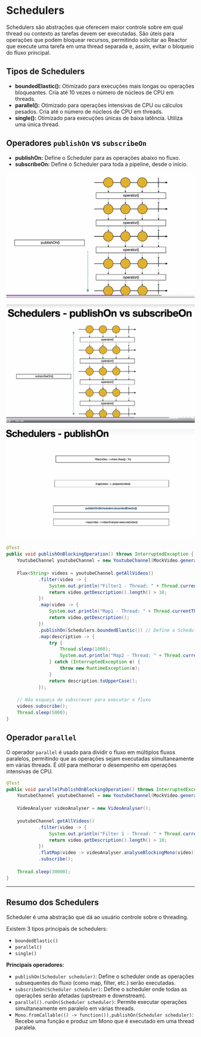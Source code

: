# Schedulers

Schedulers são abstrações que oferecem maior controle sobre em qual thread ou contexto as tarefas devem ser executadas. São úteis para operações que podem bloquear recursos, permitindo solicitar ao Reactor que execute uma tarefa em uma thread separada e, assim, evitar o bloqueio do fluxo principal.

## Tipos de Schedulers

- **boundedElastic():** Otimizado para execuções mais longas ou operações bloqueantes. Cria até 10 vezes o número de núcleos de CPU em threads.
- **parallel():** Otimizado para operações intensivas de CPU ou cálculos pesados. Cria até o número de núcleos de CPU em threads.
- **single():** Otimizado para execuções únicas de baixa latência. Utiliza uma única thread.

## Operadores `publishOn` vs `subscribeOn`

- **publishOn:** Define o Scheduler para as operações abaixo no fluxo.
- **subscribeOn:** Define o Scheduler para toda a pipeline, desde o início.

![Exemplo publishOn](image-37.png)

![Exemplo subscribeOn](image-38.png)

![Comparação de schedulers](image-39.png)

```java
@Test
public void publishOnBlockingOperation() throws InterruptedException {
    YoutubeChannel youtubeChannel = new YoutubeChannel(MockVideo.generateVideos3());

    Flux<String> videos = youtubeChannel.getAllVideos()
            .filter(video -> {
                System.out.println("Filter1 - Thread: " + Thread.currentThread().getName());
                return video.getDescription().length() > 10;
            })
            .map(video -> {
                System.out.println("Map1 - Thread: " + Thread.currentThread().getName());
                return video.getDescription();
            })
            .publishOn(Schedulers.boundedElastic()) // Define o Scheduler para as operações abaixo
            .map(description -> {
                try {
                    Thread.sleep(1000);
                    System.out.println("Map2 - Thread: " + Thread.currentThread().getName());
                } catch (InterruptedException e) {
                    throw new RuntimeException(e);
                }
                return description.toUpperCase();
            });

    // Não esqueça de subscrever para executar o fluxo
    videos.subscribe();
    Thread.sleep(5000);
}
```

## Operador `parallel`

O operador `parallel` é usado para dividir o fluxo em múltiplos fluxos paralelos, permitindo que as operações sejam executadas simultaneamente em várias threads. É útil para melhorar o desempenho em operações intensivas de CPU.

```java
@Test
public void parallelPublishOnBlockingOperation() throws InterruptedException {
    YoutubeChannel youtubeChannel = new YoutubeChannel(MockVideo.generateVideos());

    VideoAnalyser videoAnalyser = new VideoAnalyser();

    youtubeChannel.getAllVideos()
            .filter(video -> {
                System.out.println("Filter 1 - Thread: " + Thread.currentThread().getName());
                return video.getDescription().length() > 10;
            })
            .flatMap(video -> videoAnalyser.analyseBlockingMono(video))
            .subscribe();

    Thread.sleep(30000);
}
```

---

## Resumo dos Schedulers

Scheduler é uma abstração que dá ao usuário controle sobre o threading.

Existem 3 tipos principais de schedulers:

- `boundedElastic()`
- `parallel()`
- `single()`

**Principais operadores:**

- `publishOn(Scheduler scheduler)`: Define o scheduler onde as operações subsequentes do fluxo (como map, filter, etc.) serão executadas.
- `subscribeOn(Scheduler scheduler)`: Define o scheduler onde todas as operações serão afetadas (upstream e downstream).
- `parallel().runOn(Scheduler scheduler)`: Permite executar operações simultaneamente em paralelo em várias threads.
- `Mono.fromCallable(() -> function()).publishOn(Scheduler scheduler)`: Recebe uma função e produz um Mono que é executado em uma thread paralela.

